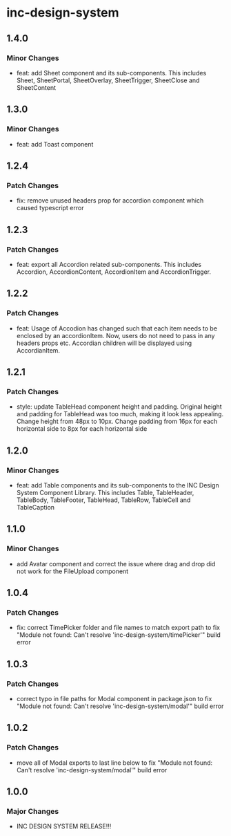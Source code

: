 # inc-design-system

## 1.4.0

### Minor Changes

- feat: add Sheet component and its sub-components. This includes Sheet, SheetPortal, SheetOverlay, SheetTrigger, SheetClose and SheetContent

## 1.3.0

### Minor Changes

- feat: add Toast component

## 1.2.4

### Patch Changes

- fix: remove unused headers prop for accordion component which caused typescript error

## 1.2.3

### Patch Changes

- feat: export all Accordion related sub-components. This includes Accordion, AccordionContent, AccordionItem and AccordionTrigger.

## 1.2.2

### Patch Changes

- feat: Usage of Accodion has changed such that each item needs to be enclosed by an accordionItem. Now, users do not need to pass in any headers props etc. Accordian children will be displayed using AccordianItem.

## 1.2.1

### Patch Changes

- style: update TableHead component height and padding. Original height and padding for TableHead was too much, making it look less appealing. Change height from 48px to 10px. Change padding from 16px for each horizontal side to 8px for each horizontal side

## 1.2.0

### Minor Changes

- feat: add Table components and its sub-components to the INC Design System Component Library. This includes Table, TableHeader, TableBody, TableFooter, TableHead, TableRow, TableCell and TableCaption

## 1.1.0

### Minor Changes

- add Avatar component and correct the issue where drag and drop did not work for the FileUpload component

## 1.0.4

### Patch Changes

- fix: correct TimePicker folder and file names to match export path to fix "Module not found: Can't resolve 'inc-design-system/timePicker'" build error

## 1.0.3

### Patch Changes

- correct typo in file paths for Modal component in package.json to fix "Module not found: Can't resolve 'inc-design-system/modal'" build error

## 1.0.2

### Patch Changes

- move all of Modal exports to last line below to fix "Module not found: Can't resolve 'inc-design-system/modal'" build error

## 1.0.0

### Major Changes

- INC DESIGN SYSTEM RELEASE!!!
